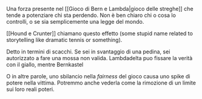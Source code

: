 Una forza presente nel [[Gioco di Bern e Lambda|gioco delle streghe]] che tende a potenziare chi sta perdendo. Non è ben chiaro chi o cosa lo controlli, o se sia semplicemente una legge del mondo.

[[Hound e Crunter]] chiamano questo effetto (some stupid name related to storytelling like dramatic tennis or something).

Detto in termini di scacchi. Se sei in svantaggio di una pedina, sei autorizzato a fare una mossa non valida.
Lambdadelta puo fissare la verità con il giallo, mentre Bernkastel

O in altre parole, uno sbilancio nella _fairness_ del gioco causa uno spike di potere nella vittima.
Potremmo anche vederla come la rimozione di un limite sui loro reali poteri.
